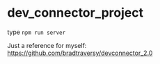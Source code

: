 # dev_connector_project

type ```npm run server```

Just a reference for myself: https://github.com/bradtraversy/devconnector_2.0